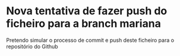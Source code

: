 # Nova tentativa de fazer push do ficheiro para a branch mariana

Pretendo simular o processo de commit e push deste ficheiro para o repositório do Github
